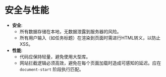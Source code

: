 # 安全与性能

- **安全**:
  - 所有数据存储在本地，无数据泄露到服务器的风险。
  - 所有用户输入（如任务标题）在渲染到页面时需进行HTML转义，以防止XSS。
- **性能**:
  - 代码应保持轻量，避免使用大型库。
  - 网站拦截逻辑必须高效，避免在每个页面加载时造成可感知的延迟。应在 `document-start` 阶段执行匹配。
